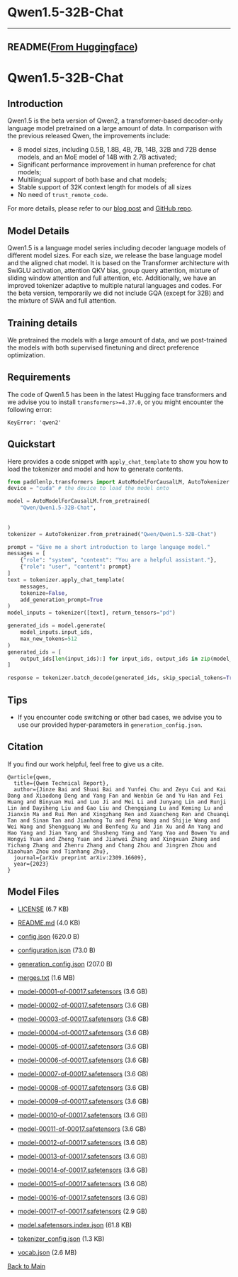 
# Qwen1.5-32B-Chat
---


## README([From Huggingface](https://huggingface.co/Qwen/Qwen1.5-32B-Chat))



# Qwen1.5-32B-Chat


## Introduction

Qwen1.5 is the beta version of Qwen2, a transformer-based decoder-only language model pretrained on a large amount of data. In comparison with the previous released Qwen, the improvements include: 

* 8 model sizes, including 0.5B, 1.8B, 4B, 7B, 14B, 32B and 72B dense models, and an MoE model of 14B with 2.7B activated;
* Significant performance improvement in human preference for chat models;
* Multilingual support of both base and chat models;
* Stable support of 32K context length for models of all sizes
* No need of `trust_remote_code`.

For more details, please refer to our [blog post](https://qwenlm.github.io/blog/qwen1.5/) and [GitHub repo](https://github.com/QwenLM/Qwen1.5).
<br>

## Model Details
Qwen1.5 is a language model series including decoder language models of different model sizes. For each size, we release the base language model and the aligned chat model. It is based on the Transformer architecture with SwiGLU activation, attention QKV bias, group query attention, mixture of sliding window attention and full attention, etc. Additionally, we have an improved tokenizer adaptive to multiple natural languages and codes. For the beta version, temporarily we did not include GQA (except for 32B) and the mixture of SWA and full attention.

## Training details
We pretrained the models with a large amount of data, and we post-trained the models with both supervised finetuning and direct preference optimization.


## Requirements
The code of Qwen1.5 has been in the latest Hugging face transformers and we advise you to install `transformers>=4.37.0`, or you might encounter the following error:
```
KeyError: 'qwen2'
```

## Quickstart

Here provides a code snippet with `apply_chat_template` to show you how to load the tokenizer and model and how to generate contents.

```python
from paddlenlp.transformers import AutoModelForCausalLM, AutoTokenizer
device = "cuda" # the device to load the model onto

model = AutoModelForCausalLM.from_pretrained(
    "Qwen/Qwen1.5-32B-Chat",
    
    
)
tokenizer = AutoTokenizer.from_pretrained("Qwen/Qwen1.5-32B-Chat")

prompt = "Give me a short introduction to large language model."
messages = [
    {"role": "system", "content": "You are a helpful assistant."},
    {"role": "user", "content": prompt}
]
text = tokenizer.apply_chat_template(
    messages,
    tokenize=False,
    add_generation_prompt=True
)
model_inputs = tokenizer([text], return_tensors="pd")

generated_ids = model.generate(
    model_inputs.input_ids,
    max_new_tokens=512
)
generated_ids = [
    output_ids[len(input_ids):] for input_ids, output_ids in zip(model_inputs.input_ids, generated_ids)
]

response = tokenizer.batch_decode(generated_ids, skip_special_tokens=True)[0]
```


## Tips

* If you encounter code switching or other bad cases, we advise you to use our provided hyper-parameters in `generation_config.json`.


## Citation

If you find our work helpful, feel free to give us a cite.

```
@article{qwen,
  title={Qwen Technical Report},
  author={Jinze Bai and Shuai Bai and Yunfei Chu and Zeyu Cui and Kai Dang and Xiaodong Deng and Yang Fan and Wenbin Ge and Yu Han and Fei Huang and Binyuan Hui and Luo Ji and Mei Li and Junyang Lin and Runji Lin and Dayiheng Liu and Gao Liu and Chengqiang Lu and Keming Lu and Jianxin Ma and Rui Men and Xingzhang Ren and Xuancheng Ren and Chuanqi Tan and Sinan Tan and Jianhong Tu and Peng Wang and Shijie Wang and Wei Wang and Shengguang Wu and Benfeng Xu and Jin Xu and An Yang and Hao Yang and Jian Yang and Shusheng Yang and Yang Yao and Bowen Yu and Hongyi Yuan and Zheng Yuan and Jianwei Zhang and Xingxuan Zhang and Yichang Zhang and Zhenru Zhang and Chang Zhou and Jingren Zhou and Xiaohuan Zhou and Tianhang Zhu},
  journal={arXiv preprint arXiv:2309.16609},
  year={2023}
}
```




## Model Files

- [LICENSE](https://paddlenlp.bj.bcebos.com/models/community/Qwen/Qwen1.5-32B-Chat/LICENSE) (6.7 KB)

- [README.md](https://paddlenlp.bj.bcebos.com/models/community/Qwen/Qwen1.5-32B-Chat/README.md) (4.0 KB)

- [config.json](https://paddlenlp.bj.bcebos.com/models/community/Qwen/Qwen1.5-32B-Chat/config.json) (620.0 B)

- [configuration.json](https://paddlenlp.bj.bcebos.com/models/community/Qwen/Qwen1.5-32B-Chat/configuration.json) (73.0 B)

- [generation_config.json](https://paddlenlp.bj.bcebos.com/models/community/Qwen/Qwen1.5-32B-Chat/generation_config.json) (207.0 B)

- [merges.txt](https://paddlenlp.bj.bcebos.com/models/community/Qwen/Qwen1.5-32B-Chat/merges.txt) (1.6 MB)

- [model-00001-of-00017.safetensors](https://paddlenlp.bj.bcebos.com/models/community/Qwen/Qwen1.5-32B-Chat/model-00001-of-00017.safetensors) (3.6 GB)

- [model-00002-of-00017.safetensors](https://paddlenlp.bj.bcebos.com/models/community/Qwen/Qwen1.5-32B-Chat/model-00002-of-00017.safetensors) (3.6 GB)

- [model-00003-of-00017.safetensors](https://paddlenlp.bj.bcebos.com/models/community/Qwen/Qwen1.5-32B-Chat/model-00003-of-00017.safetensors) (3.6 GB)

- [model-00004-of-00017.safetensors](https://paddlenlp.bj.bcebos.com/models/community/Qwen/Qwen1.5-32B-Chat/model-00004-of-00017.safetensors) (3.6 GB)

- [model-00005-of-00017.safetensors](https://paddlenlp.bj.bcebos.com/models/community/Qwen/Qwen1.5-32B-Chat/model-00005-of-00017.safetensors) (3.6 GB)

- [model-00006-of-00017.safetensors](https://paddlenlp.bj.bcebos.com/models/community/Qwen/Qwen1.5-32B-Chat/model-00006-of-00017.safetensors) (3.6 GB)

- [model-00007-of-00017.safetensors](https://paddlenlp.bj.bcebos.com/models/community/Qwen/Qwen1.5-32B-Chat/model-00007-of-00017.safetensors) (3.6 GB)

- [model-00008-of-00017.safetensors](https://paddlenlp.bj.bcebos.com/models/community/Qwen/Qwen1.5-32B-Chat/model-00008-of-00017.safetensors) (3.6 GB)

- [model-00009-of-00017.safetensors](https://paddlenlp.bj.bcebos.com/models/community/Qwen/Qwen1.5-32B-Chat/model-00009-of-00017.safetensors) (3.6 GB)

- [model-00010-of-00017.safetensors](https://paddlenlp.bj.bcebos.com/models/community/Qwen/Qwen1.5-32B-Chat/model-00010-of-00017.safetensors) (3.6 GB)

- [model-00011-of-00017.safetensors](https://paddlenlp.bj.bcebos.com/models/community/Qwen/Qwen1.5-32B-Chat/model-00011-of-00017.safetensors) (3.6 GB)

- [model-00012-of-00017.safetensors](https://paddlenlp.bj.bcebos.com/models/community/Qwen/Qwen1.5-32B-Chat/model-00012-of-00017.safetensors) (3.6 GB)

- [model-00013-of-00017.safetensors](https://paddlenlp.bj.bcebos.com/models/community/Qwen/Qwen1.5-32B-Chat/model-00013-of-00017.safetensors) (3.6 GB)

- [model-00014-of-00017.safetensors](https://paddlenlp.bj.bcebos.com/models/community/Qwen/Qwen1.5-32B-Chat/model-00014-of-00017.safetensors) (3.6 GB)

- [model-00015-of-00017.safetensors](https://paddlenlp.bj.bcebos.com/models/community/Qwen/Qwen1.5-32B-Chat/model-00015-of-00017.safetensors) (3.6 GB)

- [model-00016-of-00017.safetensors](https://paddlenlp.bj.bcebos.com/models/community/Qwen/Qwen1.5-32B-Chat/model-00016-of-00017.safetensors) (3.6 GB)

- [model-00017-of-00017.safetensors](https://paddlenlp.bj.bcebos.com/models/community/Qwen/Qwen1.5-32B-Chat/model-00017-of-00017.safetensors) (2.9 GB)

- [model.safetensors.index.json](https://paddlenlp.bj.bcebos.com/models/community/Qwen/Qwen1.5-32B-Chat/model.safetensors.index.json) (61.8 KB)

- [tokenizer_config.json](https://paddlenlp.bj.bcebos.com/models/community/Qwen/Qwen1.5-32B-Chat/tokenizer_config.json) (1.3 KB)

- [vocab.json](https://paddlenlp.bj.bcebos.com/models/community/Qwen/Qwen1.5-32B-Chat/vocab.json) (2.6 MB)


[Back to Main](../../)